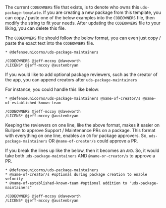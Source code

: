 The current `CODEOWNERS` file that exists, is to denote who owns this `uds-package-template`. If you are creating a new package from this template, you can copy / paste one of the below examples into the `CODEOWNERS` file, then modify the string to fit your needs. After updating the `CODEOWNERS` file to your liking, you can delete this file. 

The `CODEOWNERS` file should follow the below format, you can even just copy / paste the exact text into the `CODEOWNERS` file. 

```
* @defenseunicorns/uds-package-maintainers

/CODEOWNERS @jeff-mccoy @daveworth 
/LICENS* @jeff-mccoy @austenbryan
```

If you would like to add optional package reviewers, such as the creator of the app, you can append creators after `uds-package-maintainers`

For instance, you could handle this like below: 

```
* @defenseunicorns/uds-package-maintainers @name-of-creator/s @name-of-established-known-team

/CODEOWNERS @jeff-mccoy @daveworth 
/LICENS* @jeff-mccoy @austenbryan
```

Keeping the reviewers on one line, like the above format, makes it easier on Bullpen to approve Support / Maintenance PRs on a package. 
This format with everything on one line, enables an `OR` for package approvers. So, `uds-package-maintainers` OR `@name-of-creator/s` could approve a PR. 


If you break the lines up like the below, then it becomes an `AND`. So, it would take both `uds-package-maintainers` AND `@name-or-creator/s` to approve a PR. 

```
* @defenseunicorns/uds-package-maintainers
* @name-of-creator/s #optional during package creation to enable velocity
* @name-of-established-known-team #optional addition to "uds-package-maintainers"

/CODEOWNERS @jeff-mccoy @daveworth 
/LICENS* @jeff-mccoy @austenbryan
```
